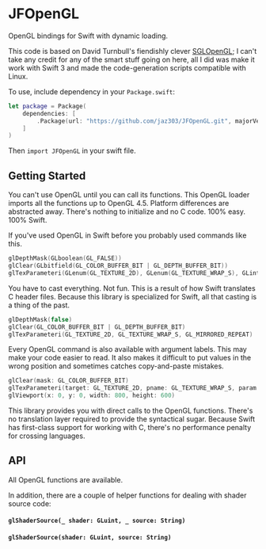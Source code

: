 # JFOpenGL

OpenGL bindings for Swift with dynamic loading.

This code is based on David Turnbull's fiendishly clever [SGLOpenGL](https://github.com/SwiftGL/OpenGL); I can't take any credit for any of the smart stuff going on here, all I did was make it work with Swift 3 and made the code-generation scripts compatible with Linux.

To use, include dependency in your `Package.swift`:
```swift
let package = Package(
    dependencies: [
        .Package(url: "https://github.com/jaz303/JFOpenGL.git", majorVersion: 3)
    ]
)
```
Then `import JFOpenGL` in your swift file.

## Getting Started

You can't use OpenGL until you can call its functions. This OpenGL loader
imports all the functions up to OpenGL 4.5. Platform differences are abstracted
away. There's nothing to initialize and no C code. 100% easy. 100% Swift.

If you've used OpenGL in Swift before you probably used commands like this.
```swift
glDepthMask(GLboolean(GL_FALSE))
glClear(GLbitfield(GL_COLOR_BUFFER_BIT | GL_DEPTH_BUFFER_BIT))
glTexParameteri(GLenum(GL_TEXTURE_2D), GLenum(GL_TEXTURE_WRAP_S), GLint(GL_MIRRORED_REPEAT))
```
You have to cast everything. Not fun. This is a result of how Swift translates C header files.
Because this library is specialized for Swift, all that casting is a thing of the past.
```swift
glDepthMask(false)
glClear(GL_COLOR_BUFFER_BIT | GL_DEPTH_BUFFER_BIT)
glTexParameteri(GL_TEXTURE_2D, GL_TEXTURE_WRAP_S, GL_MIRRORED_REPEAT)
```
Every OpenGL command is also available with argument labels. This may make your
code easier to read. It also makes it difficult to put values in the wrong
position and sometimes catches copy-and-paste mistakes.
```swift
glClear(mask: GL_COLOR_BUFFER_BIT)
glTexParameteri(target: GL_TEXTURE_2D, pname: GL_TEXTURE_WRAP_S, param: GL_MIRRORED_REPEAT)
glViewport(x: 0, y: 0, width: 800, height: 600)
```

This library provides you with direct calls to the OpenGL functions. There's
no translation layer required to provide the syntactical sugar. Because Swift has first-class
support for working with C, there's no performance penalty for crossing languages.

## API

All OpenGL functions are available.

In addition, there are a couple of helper functions for dealing with shader source code:

#### `glShaderSource(_ shader: GLuint, _ source: String)`
#### `glShaderSource(shader: GLuint, source: String)`